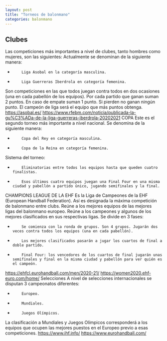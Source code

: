 ```yaml
---
layout: post
title: "Torneos de balonmano"
categories: balonmano
---
```


## Clubes
Las competiciones más importantes a nivel de clubes, tanto hombres como mujeres, son las siguientes:
Actualmente se denominan de la siguiente manera:
-         Liga Asobal en la categoría masculina.
-         Liga Guerreras Iberdrola en categoría femenina.
Son competiciones en las que todos juegan contra todos en dos ocasiones (una en cada pabellón de los equipos).
Por cada partido que ganan suman 2 puntos.
En caso de empate suman 1 punto.
Si pierden no ganan ningún punto.
El campeón de liga será el equipo que más puntos obtenga.
https://asobal.es/
https://www.rfebm.com/noticia/publicada-la-gu%C3%ADa-de-la-liga-guerreras-iberdrola-20202021
COPA
Este es el segundo torneo más importante a nivel nacional. Se denomina de la siguiente manera:
-         Copa del Rey en categoría masculina.
-         Copa de la Reina en categoría femenina.
Sistema del torneo:
-         Eliminatorias entre todos los equipos hasta que queden cuatro finalistas.
-         Esos últimos cuatro equipos juegan una Final Four en una misma ciudad y pabellón a partido único, jugando semifinales y la final.
CHAMPIONS LEAGUE DE LA EHF
Es la Liga de Campeones de la EHF (European Handball Federation). Así es designada la máxima competición de balonmano entre clubs. Reúne a los mejores equipos de las mejores ligas del balonmano europeo.
Reúne a los campeones y algunos de los mejores clasificados en sus respectivas ligas.
Se divide en 3 fases:
-         Se comienza con la ronda de grupos. Son 4 grupos. Jugarán dos veces contra todos los equipos (una en cada pabellón).
-         Los mejores clasificados pasarán a jugar los cuartos de final a doble partido.
-         Final Four: los vencedores de los cuartos de final jugarán unas semifinales y final en la misma ciudad y pabellón para ver quién es el campeón.
https://ehfcl.eurohandball.com/men/2020-21/
https://women2020.ehf-euro.com/home/
Selecciones
A nivel de selecciones internacionales se disputan 3 campeonatos diferentes:
-         Europeo.
-         Mundiales.
-         Juegos Olímpicos.
La clasificación a Mundiales y Juegos Olímpicos corresponderá a los equipos que ocupen las mejores puestos en el Europeo previo a esas competiciones.
https://www.ihf.info/
https://www.eurohandball.com/
